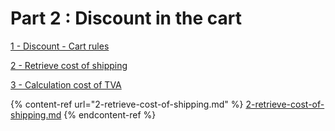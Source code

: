 # Part 2 : Discount in the cart

[1 - Discount - Cart rules](https://app.gitbook.com/o/-MAz0PPl5s9ulE9xyliu/s/eRh5ljXXvELkmmdiRmg8/\~/changes/754/functional-documentation/business-rules/pricing/part-2-calculation-in-the-cart/1-discount-cart-rules)

[2 - Retrieve cost of shipping](https://app.gitbook.com/o/-MAz0PPl5s9ulE9xyliu/s/eRh5ljXXvELkmmdiRmg8/\~/changes/754/functional-documentation/business-rules/pricing/part-2-calculation-in-the-cart/2-retrieve-cost-of-shipping)

[3 - Calculation cost of TVA](https://app.gitbook.com/o/-MAz0PPl5s9ulE9xyliu/s/eRh5ljXXvELkmmdiRmg8/\~/changes/754/functional-documentation/business-rules/pricing/part-2-calculation-in-the-cart/3-calculation-cost-of-tva)

{% content-ref url="2-retrieve-cost-of-shipping.md" %}
[2-retrieve-cost-of-shipping.md](2-retrieve-cost-of-shipping.md)
{% endcontent-ref %}
